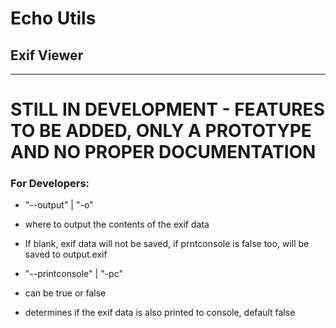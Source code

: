 # Echo Utils
## Exif Viewer

---

# STILL IN DEVELOPMENT - FEATURES TO BE ADDED, ONLY A PROTOTYPE AND NO PROPER DOCUMENTATION

### For Developers:

- "--output" | "-o"
-  where to output the contents of the exif data
-  If blank, exif data will not be saved, if prntconsole is false too, will be saved to output.exif

- "--printconsole" | "-pc"
-  can be true or false
-  determines if the exif data is also printed to console, default false

